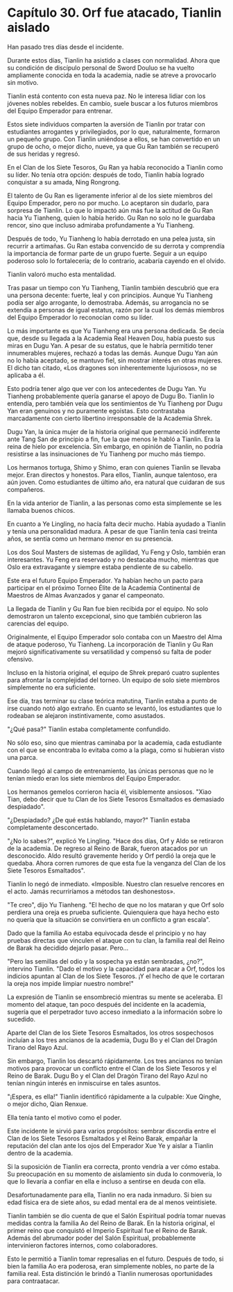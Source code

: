 
# Capítulo 30. Orf fue atacado, Tianlin aislado


Han pasado tres días desde el incidente.

Durante estos días, Tianlin ha asistido a clases con normalidad. Ahora que su condición de discípulo personal de Sword Douluo se ha vuelto ampliamente conocida en toda la academia, nadie se atreve a provocarlo sin motivo.

Tianlin está contento con esta nueva paz. No le interesa lidiar con los jóvenes nobles rebeldes. En cambio, suele buscar a los futuros miembros del Equipo Emperador para entrenar.

Estos siete individuos comparten la aversión de Tianlin por tratar con estudiantes arrogantes y privilegiados, por lo que, naturalmente, formaron un pequeño grupo. Con Tianlin uniéndose a ellos, se han convertido en un grupo de ocho, o mejor dicho, nueve, ya que Gu Ran también se recuperó de sus heridas y regresó.

En el Clan de los Siete Tesoros, Gu Ran ya había reconocido a Tianlin como su líder. No tenía otra opción: después de todo, Tianlin había logrado conquistar a su amada, Ning Rongrong.

El talento de Gu Ran es ligeramente inferior al de los siete miembros del Equipo Emperador, pero no por mucho. Lo aceptaron sin dudarlo, para sorpresa de Tianlin. Lo que lo impactó aún más fue la actitud de Gu Ran hacia Yu Tianheng, quien lo había herido. Gu Ran no solo no le guardaba rencor, sino que incluso admiraba profundamente a Yu Tianheng.

Después de todo, Yu Tianheng lo había derrotado en una pelea justa, sin recurrir a artimañas. Gu Ran estaba convencido de su derrota y comprendía la importancia de formar parte de un grupo fuerte. Seguir a un equipo poderoso solo lo fortalecería; de lo contrario, acabaría cayendo en el olvido.

Tianlin valoró mucho esta mentalidad.

Tras pasar un tiempo con Yu Tianheng, Tianlin también descubrió que era una persona decente: fuerte, leal y con principios. Aunque Yu Tianheng podía ser algo arrogante, lo demostraba. Además, su arrogancia no se extendía a personas de igual estatus, razón por la cual los demás miembros del Equipo Emperador lo reconocían como su líder.

Lo más importante es que Yu Tianheng era una persona dedicada. Se decía que, desde su llegada a la Academia Real Heaven Dou, había puesto sus miras en Dugu Yan. A pesar de su estatus, que le habría permitido tener innumerables mujeres, rechazó a todas las demás. Aunque Dugu Yan aún no lo había aceptado, se mantuvo fiel, sin mostrar interés en otras mujeres. El dicho tan citado, «Los dragones son inherentemente lujuriosos», no se aplicaba a él.

Esto podría tener algo que ver con los antecedentes de Dugu Yan. Yu Tianheng probablemente quería ganarse el apoyo de Dugu Bo. Tianlin lo entendía, pero también veía que los sentimientos de Yu Tianheng por Dugu Yan eran genuinos y no puramente egoístas. Esto contrastaba marcadamente con cierto libertino irresponsable de la Academia Shrek.

Dugu Yan, la única mujer de la historia original que permaneció indiferente ante Tang San de principio a fin, fue la que menos le habló a Tianlin. Era la reina de hielo por excelencia. Sin embargo, en opinión de Tianlin, no podría resistirse a las insinuaciones de Yu Tianheng por mucho más tiempo.

Los hermanos tortuga, Shimo y Shimo, eran con quienes Tianlin se llevaba mejor. Eran directos y honestos. Para ellos, Tianlin, aunque talentoso, era aún joven. Como estudiantes de último año, era natural que cuidaran de sus compañeros.

En la vida anterior de Tianlin, a las personas como esta simplemente se les llamaba buenos chicos.

En cuanto a Ye Lingling, no hacía falta decir mucho. Había ayudado a Tianlin y tenía una personalidad madura. A pesar de que Tianlin tenía casi treinta años, se sentía como un hermano menor en su presencia.

Los dos Soul Masters de sistemas de agilidad, Yu Feng y Oslo, también eran interesantes. Yu Feng era reservado y no destacaba mucho, mientras que Oslo era extravagante y siempre estaba pendiente de su cabello.

Este era el futuro Equipo Emperador. Ya habían hecho un pacto para participar en el próximo Torneo Élite de la Academia Continental de Maestros de Almas Avanzados y ganar el campeonato.

La llegada de Tianlin y Gu Ran fue bien recibida por el equipo. No solo demostraron un talento excepcional, sino que también cubrieron las carencias del equipo.

Originalmente, el Equipo Emperador solo contaba con un Maestro del Alma de ataque poderoso, Yu Tianheng. La incorporación de Tianlin y Gu Ran mejoró significativamente su versatilidad y compensó su falta de poder ofensivo.

Incluso en la historia original, el equipo de Shrek preparó cuatro suplentes para afrontar la complejidad del torneo. Un equipo de solo siete miembros simplemente no era suficiente.

Ese día, tras terminar su clase teórica matutina, Tianlin estaba a punto de irse cuando notó algo extraño. En cuanto se levantó, los estudiantes que lo rodeaban se alejaron instintivamente, como asustados.

"¿Qué pasa?" Tianlin estaba completamente confundido.

No sólo eso, sino que mientras caminaba por la academia, cada estudiante con el que se encontraba lo evitaba como a la plaga, como si hubieran visto una parca.

Cuando llegó al campo de entrenamiento, las únicas personas que no le tenían miedo eran los siete miembros del Equipo Emperador.

Los hermanos gemelos corrieron hacia él, visiblemente ansiosos. "Xiao Tian, debo decir que tu Clan de los Siete Tesoros Esmaltados es demasiado despiadado".

"¿Despiadado? ¿De qué estás hablando, mayor?" Tianlin estaba completamente desconcertado.

"¿No lo sabes?", explicó Ye Lingling. "Hace dos días, Orf y Aldo se retiraron de la academia. De regreso al Reino de Barak, fueron atacados por un desconocido. Aldo resultó gravemente herido y Orf perdió la oreja que le quedaba. Ahora corren rumores de que esta fue la venganza del Clan de los Siete Tesoros Esmaltados".

Tianlin lo negó de inmediato. «Imposible. Nuestro clan resuelve rencores en el acto. Jamás recurriríamos a métodos tan deshonestos».

"Te creo", dijo Yu Tianheng. "El hecho de que no los mataran y que Orf solo perdiera una oreja es prueba suficiente. Quienquiera que haya hecho esto no quería que la situación se convirtiera en un conflicto a gran escala".

Dado que la familia Ao estaba equivocada desde el principio y no hay pruebas directas que vinculen el ataque con tu clan, la familia real del Reino de Barak ha decidido dejarlo pasar. Pero…

"Pero las semillas del odio y la sospecha ya están sembradas, ¿no?", intervino Tianlin. "Dado el motivo y la capacidad para atacar a Orf, todos los indicios apuntan al Clan de los Siete Tesoros. ¡Y el hecho de que le cortaran la oreja nos impide limpiar nuestro nombre!"

La expresión de Tianlin se ensombreció mientras su mente se aceleraba. El momento del ataque, tan poco después del incidente en la academia, sugería que el perpetrador tuvo acceso inmediato a la información sobre lo sucedido.

Aparte del Clan de los Siete Tesoros Esmaltados, los otros sospechosos incluían a los tres ancianos de la academia, Dugu Bo y el Clan del Dragón Tirano del Rayo Azul.

Sin embargo, Tianlin los descartó rápidamente. Los tres ancianos no tenían motivos para provocar un conflicto entre el Clan de los Siete Tesoros y el Reino de Barak. Dugu Bo y el Clan del Dragón Tirano del Rayo Azul no tenían ningún interés en inmiscuirse en tales asuntos.

"¡Espera, es ella!" Tianlin identificó rápidamente a la culpable: Xue Qinghe, o mejor dicho, Qian Renxue.

Ella tenía tanto el motivo como el poder.

Este incidente le sirvió para varios propósitos: sembrar discordia entre el Clan de los Siete Tesoros Esmaltados y el Reino Barak, empañar la reputación del clan ante los ojos del Emperador Xue Ye y aislar a Tianlin dentro de la academia.

Si la suposición de Tianlin era correcta, pronto vendría a ver cómo estaba. Su preocupación en su momento de aislamiento sin duda lo conmovería, lo que lo llevaría a confiar en ella e incluso a sentirse en deuda con ella.

Desafortunadamente para ella, Tianlin no era nada inmaduro. Si bien su edad física era de siete años, su edad mental era de al menos veintisiete.

Tianlin también se dio cuenta de que el Salón Espiritual podría tomar nuevas medidas contra la familia Ao del Reino de Barak. En la historia original, el primer reino que conquistó el Imperio Espiritual fue el Reino de Barak. Además del abrumador poder del Salón Espiritual, probablemente intervinieron factores internos, como colaboradores.

Esto le permitió a Tianlin tomar represalias en el futuro. Después de todo, si bien la familia Ao era poderosa, eran simplemente nobles, no parte de la familia real. Esta distinción le brindó a Tianlin numerosas oportunidades para contraatacar.